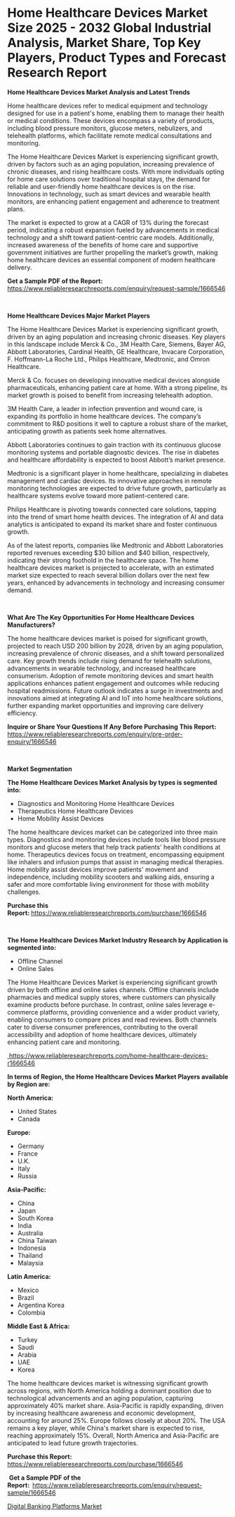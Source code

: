 <p><h1>Home Healthcare Devices Market Size 2025 - 2032 Global Industrial Analysis, Market Share, Top Key Players, Product Types and Forecast Research Report</h1></p><p><strong>Home Healthcare Devices Market Analysis and Latest Trends</strong></p>
<p><p>Home healthcare devices refer to medical equipment and technology designed for use in a patient's home, enabling them to manage their health or medical conditions. These devices encompass a variety of products, including blood pressure monitors, glucose meters, nebulizers, and telehealth platforms, which facilitate remote medical consultations and monitoring.</p><p>The Home Healthcare Devices Market is experiencing significant growth, driven by factors such as an aging population, increasing prevalence of chronic diseases, and rising healthcare costs. With more individuals opting for home care solutions over traditional hospital stays, the demand for reliable and user-friendly home healthcare devices is on the rise. Innovations in technology, such as smart devices and wearable health monitors, are enhancing patient engagement and adherence to treatment plans.</p><p>The market is expected to grow at a CAGR of 13% during the forecast period, indicating a robust expansion fueled by advancements in medical technology and a shift toward patient-centric care models. Additionally, increased awareness of the benefits of home care and supportive government initiatives are further propelling the market’s growth, making home healthcare devices an essential component of modern healthcare delivery.</p></p>
<p><strong>Get a Sample PDF of the Report:&nbsp;</strong> <a href="https://www.reliableresearchreports.com/enquiry/request-sample/1666546?utm_campaign=2232&utm_medium=2&utm_source=Github&utm_content=ia&utm_term=06032025&utm_id=home-healthcare-devices">https://www.reliableresearchreports.com/enquiry/request-sample/1666546</a></p>
<p>&nbsp;</p>
<p><strong>Home Healthcare Devices Major Market Players</strong></p>
<p><p>The Home Healthcare Devices Market is experiencing significant growth, driven by an aging population and increasing chronic diseases. Key players in this landscape include Merck & Co., 3M Health Care, Siemens, Bayer AG, Abbott Laboratories, Cardinal Health, GE Healthcare, Invacare Corporation, F. Hoffmann-La Roche Ltd., Philips Healthcare, Medtronic, and Omron Healthcare.</p><p>Merck & Co. focuses on developing innovative medical devices alongside pharmaceuticals, enhancing patient care at home. With a strong pipeline, its market growth is poised to benefit from increasing telehealth adoption.</p><p>3M Health Care, a leader in infection prevention and wound care, is expanding its portfolio in home healthcare devices. The company’s commitment to R&D positions it well to capture a robust share of the market, anticipating growth as patients seek home alternatives.</p><p>Abbott Laboratories continues to gain traction with its continuous glucose monitoring systems and portable diagnostic devices. The rise in diabetes and healthcare affordability is expected to boost Abbott’s market presence.</p><p>Medtronic is a significant player in home healthcare, specializing in diabetes management and cardiac devices. Its innovative approaches in remote monitoring technologies are expected to drive future growth, particularly as healthcare systems evolve toward more patient-centered care.</p><p>Philips Healthcare is pivoting towards connected care solutions, tapping into the trend of smart home health devices. The integration of AI and data analytics is anticipated to expand its market share and foster continuous growth.</p><p>As of the latest reports, companies like Medtronic and Abbott Laboratories reported revenues exceeding $30 billion and $40 billion, respectively, indicating their strong foothold in the healthcare space. The home healthcare devices market is projected to accelerate, with an estimated market size expected to reach several billion dollars over the next few years, enhanced by advancements in technology and increasing consumer demand.</p></p>
<p>&nbsp;</p>
<p><strong>What Are The Key Opportunities For Home Healthcare Devices Manufacturers?</strong></p>
<p><p>The home healthcare devices market is poised for significant growth, projected to reach USD 200 billion by 2028, driven by an aging population, increasing prevalence of chronic diseases, and a shift toward personalized care. Key growth trends include rising demand for telehealth solutions, advancements in wearable technology, and increased healthcare consumerism. Adoption of remote monitoring devices and smart health applications enhances patient engagement and outcomes while reducing hospital readmissions. Future outlook indicates a surge in investments and innovations aimed at integrating AI and IoT into home healthcare solutions, further expanding market opportunities and improving care delivery efficiency.</p></p>
<p><strong>Inquire or Share Your Questions If Any Before Purchasing This Report:</strong> <a href="https://www.reliableresearchreports.com/enquiry/pre-order-enquiry/1666546?utm_campaign=2232&utm_medium=2&utm_source=Github&utm_content=ia&utm_term=06032025&utm_id=home-healthcare-devices">https://www.reliableresearchreports.com/enquiry/pre-order-enquiry/1666546</a></p>
<p>&nbsp;</p>
<p><strong>Market Segmentation</strong></p>
<p><strong>The Home Healthcare Devices Market Analysis by types is segmented into:</strong></p>
<p><ul><li>Diagnostics and Monitoring Home Healthcare Devices</li><li>Therapeutics Home Healthcare Devices</li><li>Home Mobility Assist Devices</li></ul></p>
<p><p>The home healthcare devices market can be categorized into three main types. Diagnostics and monitoring devices include tools like blood pressure monitors and glucose meters that help track patients' health conditions at home. Therapeutics devices focus on treatment, encompassing equipment like inhalers and infusion pumps that assist in managing medical therapies. Home mobility assist devices improve patients' movement and independence, including mobility scooters and walking aids, ensuring a safer and more comfortable living environment for those with mobility challenges.</p></p>
<p><strong>Purchase this Report:&nbsp;</strong><a href="https://www.reliableresearchreports.com/purchase/1666546?utm_campaign=2232&utm_medium=2&utm_source=Github&utm_content=ia&utm_term=06032025&utm_id=home-healthcare-devices">https://www.reliableresearchreports.com/purchase/1666546</a></p>
<p>&nbsp;</p>
<p><strong>The Home Healthcare Devices Market Industry Research by Application is segmented into:</strong></p>
<p><ul><li>Offline Channel</li><li>Online Sales</li></ul></p>
<p><p>The Home Healthcare Devices Market is experiencing significant growth driven by both offline and online sales channels. Offline channels include pharmacies and medical supply stores, where customers can physically examine products before purchase. In contrast, online sales leverage e-commerce platforms, providing convenience and a wider product variety, enabling consumers to compare prices and read reviews. Both channels cater to diverse consumer preferences, contributing to the overall accessibility and adoption of home healthcare devices, ultimately enhancing patient care and monitoring.</p></p>
<p><a href="https://www.reliableresearchreports.com/home-healthcare-devices-r1666546?utm_campaign=2232&utm_medium=2&utm_source=Github&utm_content=ia&utm_term=06032025&utm_id=home-healthcare-devices">&nbsp;https://www.reliableresearchreports.com/home-healthcare-devices-r1666546</a></p>
<p><strong>In terms of Region, the Home Healthcare Devices Market Players available by Region are:</strong></p>
<p>
    <p> <strong> North America: </strong>
        <ul>
            <li>United States</li>
            <li>Canada</li>
        </ul>
        </p> 
    <p> <strong> Europe: </strong>
        <ul>
            <li>Germany</li>
            <li>France</li>
            <li>U.K.</li>
            <li>Italy</li>
            <li>Russia</li>
        </ul>
        </p> 
    <p> <strong> Asia-Pacific: </strong>
        <ul>
            <li>China</li>
            <li>Japan</li>
            <li>South Korea</li>
            <li>India</li>
            <li>Australia</li>
            <li>China Taiwan</li>
            <li>Indonesia</li>
            <li>Thailand</li>
            <li>Malaysia</li>
        </ul>
        </p> 
    <p> <strong> Latin America: </strong>
        <ul>
            <li>Mexico</li>
            <li>Brazil</li>
            <li>Argentina Korea</li>
            <li>Colombia</li>
        </ul>
        </p> 
    <p> <strong> Middle East & Africa: </strong>
        <ul>
            <li>Turkey</li>
            <li>Saudi</li>
            <li>Arabia</li>
            <li>UAE</li>
            <li>Korea</li>
        </ul>
    </p>
    </p>
<p><p>The home healthcare devices market is witnessing significant growth across regions, with North America holding a dominant position due to technological advancements and an aging population, capturing approximately 40% market share. Asia-Pacific is rapidly expanding, driven by increasing healthcare awareness and economic development, accounting for around 25%. Europe follows closely at about 20%. The USA remains a key player, while China's market share is expected to rise, reaching approximately 15%. Overall, North America and Asia-Pacific are anticipated to lead future growth trajectories.</p></p>
<p><strong>Purchase this Report: </strong><a href="https://www.reliableresearchreports.com/purchase/1666546?utm_campaign=2232&utm_medium=2&utm_source=Github&utm_content=ia&utm_term=06032025&utm_id=home-healthcare-devices">https://www.reliableresearchreports.com/purchase/1666546</a></p>
<p>&nbsp;<strong>Get a Sample PDF of the Report:&nbsp;&nbsp;</strong><a href="https://www.reliableresearchreports.com/enquiry/request-sample/1666546?utm_campaign=2232&utm_medium=2&utm_source=Github&utm_content=ia&utm_term=06032025&utm_id=home-healthcare-devices">https://www.reliableresearchreports.com/enquiry/request-sample/1666546</a></p>
<p><strong></strong></p>
<p><p><a href="https://github.com/mauripalmi/Market-Research-Report-List-6/blob/main/digital-banking-platforms-market.md?utm_campaign=2232&utm_medium=2&utm_source=Github&utm_content=ia&utm_term=06032025&utm_id=home-healthcare-devices">Digital Banking Platforms Market</a></p></p>
